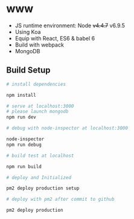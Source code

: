 # www

* JS runtime environment: Node ~~v4.4.7~~ v6.9.5
* Using Koa
* Equip with React, ES6 & babel 6
* Build with webpack
* MongoDB

## Build Setup

``` bash
# install dependencies

npm install

# serve at localhost:3000
# please launch mongodb
npm run dev

# debug with node-inspector at localhost:3000

node-inspector
npm run debug

# build test at localhost

npm run build

# deploy and Initialized

pm2 deploy production setup

# deploy with pm2 after commit to github

pm2 deploy production
```
